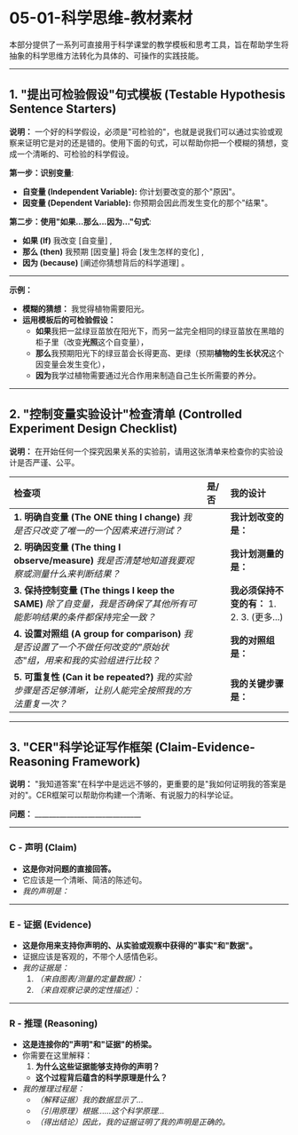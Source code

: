 # 05-01-科学思维-教材素材

本部分提供了一系列可直接用于科学课堂的教学模板和思考工具，旨在帮助学生将抽象的科学思维方法转化为具体的、可操作的实践技能。

---

## 1. "提出可检验假设"句式模板 (Testable Hypothesis Sentence Starters)

**说明：** 一个好的科学假设，必须是"可检验的"，也就是说我们可以通过实验或观察来证明它是对的还是错的。使用下面的句式，可以帮助你把一个模糊的猜想，变成一个清晰的、可检验的科学假设。

**第一步：识别变量**:

- **自变量 (Independent Variable):** 你计划要改变的那个"原因"。
- **因变量 (Dependent Variable):** 你预期会因此而发生变化的那个"结果"。

**第二步：使用"如果...那么...因为..."句式**:

- **如果 (If)** 我改变 [自变量] ,
- **那么 (then)** 我预期 [因变量] 将会 [发生怎样的变化] ,
- **因为 (because)** [阐述你猜想背后的科学道理] 。

---
**示例：**

- **模糊的猜想：** 我觉得植物需要阳光。
- **运用模板后的可检验假设：**
  - **如果**我把一盆绿豆苗放在阳光下，而另一盆完全相同的绿豆苗放在黑暗的柜子里（改变**光照**这个自变量），
  - **那么**我预期阳光下的绿豆苗会长得更高、更绿（预期**植物的生长状况**这个因变量会发生变化），
  - **因为**我学过植物需要通过光合作用来制造自己生长所需要的养分。

---

## 2. "控制变量实验设计"检查清单 (Controlled Experiment Design Checklist)

**说明：** 在开始任何一个探究因果关系的实验前，请用这张清单来检查你的实验设计是否严谨、公平。

| **检查项** | **是/否** | **我的设计** |
| :--- | :--- | :--- |
| **1. 明确自变量 (The ONE thing I change)** *我是否只改变了唯一的一个因素来进行测试？* | | **我计划改变的是：** |
| **2. 明确因变量 (The thing I observe/measure)** *我是否清楚地知道我要观察或测量什么来判断结果？* | | **我计划测量的是：** |
| **3. 保持控制变量 (The things I keep the SAME)** *除了自变量，我是否确保了其他所有可能影响结果的条件都保持完全一致？* | | **我必须保持不变的有：** 1.  2.  3. (更多...) |
| **4. 设置对照组 (A group for comparison)** *我是否设置了一个不做任何改变的"原始状态"组，用来和我的实验组进行比较？* | | **我的对照组是：** |
| **5. 可重复性 (Can it be repeated?)** *我的实验步骤是否足够清晰，让别人能完全按照我的方法重复一次？* | | **我的关键步骤是：** |

---

## 3. "CER"科学论证写作框架 (Claim-Evidence-Reasoning Framework)

**说明：** "我知道答案"在科学中是远远不够的，更重要的是"我如何证明我的答案是对的"。CER框架可以帮助你构建一个清晰、有说服力的科学论证。

**问题：** ______________________________

---

### **C - 声明 (Claim)**

- **这是你对问题的直接回答。**
- 它应该是一个清晰、简洁的陈述句。
- *我的声明是：*

---

### **E - 证据 (Evidence)**

- **这是你用来支持你声明的、从实验或观察中获得的"事实"和"数据"。**
- 证据应该是客观的，不带个人感情色彩。
- *我的证据是：*
    1. *（来自图表/测量的定量数据）：*
    2. *（来自观察记录的定性描述）：*

---

### **R - 推理 (Reasoning)**

- **这是连接你的"声明"和"证据"的桥梁。**
- 你需要在这里解释：
    1. **为什么这些证据能够支持你的声明？**
  - **这个过程背后蕴含的科学原理是什么？**
- *我的推理过程是：*
  - *（解释证据）我的数据显示了...*
  - *（引用原理）根据......这个科学原理...*
  - *（得出结论）因此，我的证据证明了我的声明是正确的。*
